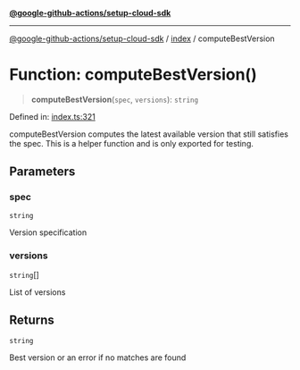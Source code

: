 [**@google-github-actions/setup-cloud-sdk**](../../README.md)

***

[@google-github-actions/setup-cloud-sdk](../../modules.md) / [index](../README.md) / computeBestVersion

# Function: computeBestVersion()

> **computeBestVersion**(`spec`, `versions`): `string`

Defined in: [index.ts:321](https://github.com/google-github-actions/setup-cloud-sdk/blob/main/src/index.ts#L321)

computeBestVersion computes the latest available version that still satisfies
the spec. This is a helper function and is only exported for testing.

## Parameters

### spec

`string`

Version specification

### versions

`string`[]

List of versions

## Returns

`string`

Best version or an error if no matches are found
